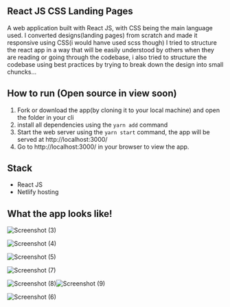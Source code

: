 ## React JS CSS Landing Pages
A web application built with React JS, with CSS being the main language used. I converted designs(landing pages) from scratch and made it responsive using CSS(i would hanve used scss though)
I tried to structure the react app in a way that will be easily understood by others when they are reading or going through the codebase, i also tried to structure the codebase using best practices by trying to break down the design into small chuncks...

## How to run (Open source in view soon)
1. Fork or download the app(by cloning it to your local machine) and open the folder in your cli
2. install all dependencies using the `yarn add` command
3. Start the web server using the `yarn start` command, the app will be served at http://localhost:3000/
4. Go to http://localhost:3000/ in your browser to view the app.

## Stack
- React JS
- Netlify hosting

## What the app looks like!

![Screenshot (3)](https://user-images.githubusercontent.com/47899828/168850820-190d042d-55cd-4601-8d21-741c4cc8f103.png)

![Screenshot (4)](https://user-images.githubusercontent.com/47899828/168850833-53449120-b795-4494-856c-285837bba2ae.png)


![Screenshot (5)](https://user-images.githubusercontent.com/47899828/168851537-5fa9e6ae-e550-449f-a8c4-af7ddb9a28ad.png)

![Screenshot (7)](https://user-images.githubusercontent.com/47899828/168851576-99410b87-3edb-4f35-94a4-08e4b2d08f56.png)

![Screenshot (8)](https://user-images.githubusercontent.com/47899828/168851583-784a9ced-0b48-4ad1-ac42-ad9c08b1a827.png)![Screenshot (9)](https://user-images.githubusercontent.com/47899828/168851589-492753f7-6eb3-46d6-9fb1-15e0b251a6b9.png)

![Screenshot (6)](https://user-images.githubusercontent.com/47899828/168851550-45337643-1b1b-401b-a764-81a8f1a72d9c.png)

